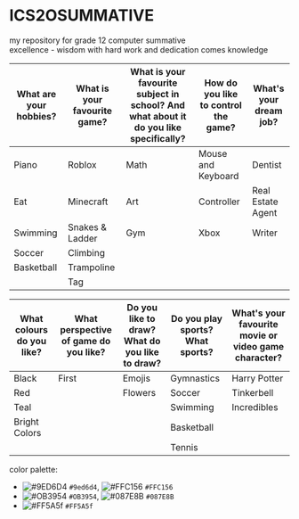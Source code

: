 # ICS2OSUMMATIVE
my repository for grade 12 computer summative <br>
excellence -
  wisdom 
  with hard work and dedication comes knowledge


What are your hobbies? | What is your favourite game? | What is your favourite subject in school? And what about it do you like specifically? | How do you like to control the game? | What's your dream job?|
-------------------|----------------------------------|-------------------------------------------------------------------------------------------------|--------------------------------------|-----------------------|
Piano|Roblox|Math|Mouse and Keyboard|Dentist|
Eat|Minecraft|Art|Controller|Real Estate Agent|
Swimming|Snakes & Ladder|Gym|Xbox|Writer|
Soccer|Climbing| | | |
Basketball|Trampoline| | | |
| |Tag| | | |

What colours do you like? | What perspective of game do you like? | Do you like to draw? What do you like to draw? | Do you play sports? What sports? | What's your favourite movie or video game character?|
--------------------------|---------------------------------------|------------------------------------------------|-----------------------------------|-----------------------------------------------------|
Black|First|Emojis|Gymnastics|Harry Potter|
Red| |Flowers|Soccer|Tinkerbell|
Teal| | |Swimming|Incredibles|
Bright Colors| | |Basketball| |
| | | |Tennis| |

color palette:
- ![#9ED6D4](https://placehold.it/15/9ed6d4/000000?text=+) `#9ed6d4`, ![#FFC156](https://placehold.it/15/FFC156/000000?text=+) `#FFC156`
- ![#OB3954](https://placehold.it/15/OB3954/000000?text=+) `#OB3954`, ![#087E8B](https://placehold.it/15/087E8B/000000?text=+) `#087E8B`
- ![#FF5A5f](https://placehold.it/15/FF5A5f000000?text=+) `#FF5A5f`

